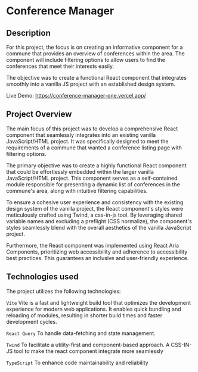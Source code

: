 
# Conference Manager

## Description

For this project, the focus is on creating an informative component for a commune that provides an overview of conferences within the area. The component will include filtering options to allow users to find the conferences that meet their interests easily. 

The objective was to create a functional React component that integrates smoothly into a vanilla JS project with an established design system.

Live Demo: https://conference-manager-one.vercel.app/


## Project Overview

The main focus of this project was to develop a comprehensive React component that seamlessly integrates into an existing vanilla JavaScript/HTML project. It was specifically designed to meet the requirements of a commune that wanted a conference listing page with filtering options.

The primary objective was to create a highly functional React component that could be effortlessly embedded within the larger vanilla JavaScript/HTML project. This component serves as a self-contained module responsible for presenting a dynamic list of conferences in the commune's area, along with intuitive filtering capabilities.

To ensure a cohesive user experience and consistency with the existing design system of the vanilla project, the React component's styles were meticulously crafted using Twind, a css-in-js tool. By leveraging shared variable names and excluding a preflight (CSS normalize), the component's styles seamlessly blend with the overall aesthetics of the vanilla JavaScript project.

Furthermore, the React component was implemented using React Aria Components, prioritizing web accessibility and adherence to accessibility best practices. This guarantees an inclusive and user-friendly experience.





## Technologies used

The project utilizes the following technologies:

`Vite` Vite is a fast and lightweight build tool that optimizes the development experience for modern web applications. It enables quick bundling and reloading of modules, resulting in shorter build times and faster development cycles.

`React Query`  To handle data-fetching and state management. 

`Twind` To facilitate a utility-first and component-based approach. A CSS-IN-JS tool to make the react component integrate more seamlessly 

`TypeScript` To enhance code maintainability and reliability



